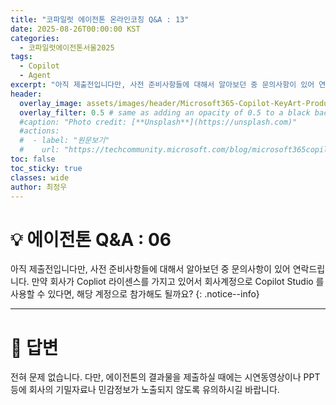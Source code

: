 ```yaml
---
title: "코파일럿 에이전톤 온라인코칭 Q&A : 13"
date: 2025-08-26T00:00:00 KST
categories:
  - 코파일럿에이전톤서울2025
tags:
  - Copilot
  - Agent
excerpt: "아직 제출전입니다만, 사전 준비사항들에 대해서 알아보던 중 문의사항이 있어 연락드립니다. 만약 회사가 Copliot 라이센스를 가지고 있어서 회사계정으로 Copilot Studio 를 사용할 수 있다면, 해당 계정으로 참가해도 될까요? "
header:
  overlay_image: assets/images/header/Microsoft365-Copilot-KeyArt-Productivity-6K-01.png
  overlay_filter: 0.5 # same as adding an opacity of 0.5 to a black background
  #caption: "Photo credit: [**Unsplash**](https://unsplash.com)"
  #actions:
  #  - label: "원문보기"
  #    url: "https://techcommunity.microsoft.com/blog/microsoft365copilotblog/what%E2%80%99s-new-in-microsoft-365-copilot--july-2025/4438253"
toc: false
toc_sticky: true
classes: wide
author: 최정우
---
```


# 💡 에이전톤 Q&A : 06

아직 제출전입니다만, 사전 준비사항들에 대해서 알아보던 중 문의사항이 있어 연락드립니다. 만약 회사가 Copliot 라이센스를 가지고 있어서 회사계정으로 Copilot Studio 를 사용할 수 있다면, 해당 계정으로 참가해도 될까요? 
{: .notice--info}

---

# 📝 답변

전혀 문제 없습니다.
다만, 에이전톤의 결과물을 제출하실 때에는 시연동영상이나 PPT 등에 회사의 기밀자료나 민감정보가 노출되지 않도록 유의하시길 바랍니다.



